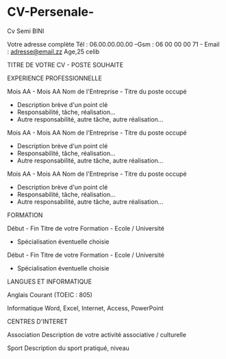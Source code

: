 # CV-Persenale-
Cv
Semi BINI

Votre adresse complète
Tél : 06.00.00.00.00 –Gsm : 06 00 00 00 71 - Email : adresse@email.zz
Age,25  celib

TITRE DE VOTRE CV - POSTE SOUHAITE

EXPERIENCE PROFESSIONNELLE

Mois AA - Mois AA
Nom de l'Entreprise - Titre du poste occupé
 - Description brève d'un point clé
 - Responsabilité, tâche, réalisation...
 - Autre responsabilité, autre tâche, autre réalisation...

Mois AA - Mois AA
Nom de l'Entreprise - Titre du poste occupé
 - Description brève d'un point clé
 - Responsabilité, tâche, réalisation...
 - Autre responsabilité, autre tâche, autre réalisation...

Mois AA - Mois AA
Nom de l'Entreprise - Titre du poste occupé
 - Description brève d'un point clé
 - Responsabilité, tâche, réalisation...
 - Autre responsabilité, autre tâche, autre réalisation...


FORMATION

Début - Fin
Titre de votre Formation - Ecole / Université
 - Spécialisation éventuelle choisie

Début - Fin
Titre de votre Formation - Ecole / Université
 - Spécialisation éventuelle choisie


LANGUES ET INFORMATIQUE

Anglais
Courant (TOEIC : 805)

Informatique
Word, Excel, Internet, Access, PowerPoint


CENTRES D'INTERET

Association
Description de votre activité associative / culturelle

Sport
Description du sport pratiqué, niveau

